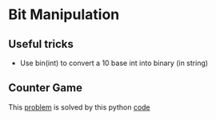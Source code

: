 # Bit Manipulation
## Useful tricks
* Use bin(int) to convert a 10 base int into binary (in string)

## Counter Game
This [problem](https://www.hackerrank.com/challenges/counter-game/problem) is solved by
this python [code](counter_game.py) 